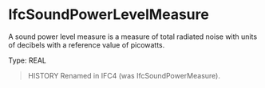 # IfcSoundPowerLevelMeasure

A sound power level measure is a measure of total radiated noise with units of decibels with a reference value of picowatts.
<!-- end of short definition -->


Type: REAL

> HISTORY Renamed in IFC4 (was IfcSoundPowerMeasure).
